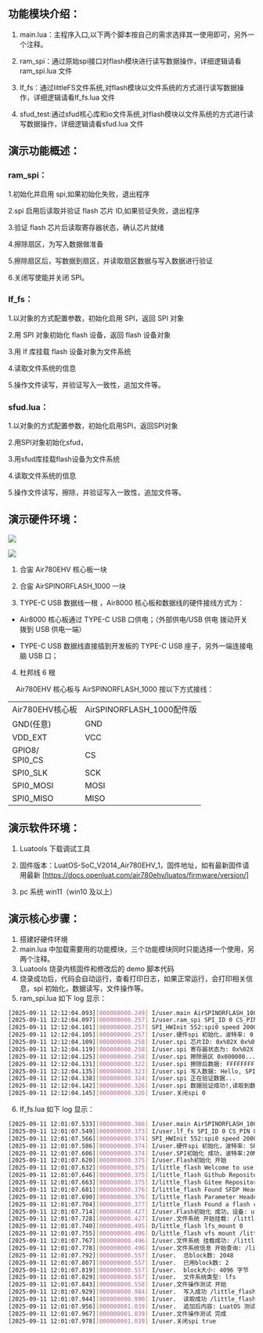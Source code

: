 ## 功能模块介绍：

1. main.lua：主程序入口,以下两个脚本按自己的需求选择其一使用即可，另外一个注释。

2. ram_spi：通过原始spi接口对flash模块进行读写数据操作，详细逻辑请看ram_spi.lua 文件

3. lf_fs：通过littleFS文件系统,对flash模块以文件系统的方式进行读写数据操作，详细逻辑请看lf_fs.lua 文件

4. sfud_test:通过sfud核心库和io文件系统,对flash模块以文件系统的方式进行读写数据操作，详细逻辑请看sfud.lua 文件

## 演示功能概述：

### ram_spi：

1.初始化并启用 spi,如果初始化失败，退出程序

2.spi 启用后读取并验证 flash 芯片 ID,如果验证失败，退出程序

3.验证 flash 芯片后读取寄存器状态，确认芯片就绪

4.擦除扇区，为写入数据做准备

5.擦除扇区后，写数据到扇区，并读取扇区数据与写入数据进行验证

6.关闭写使能并关闭 SPI。

### lf_fs：

1.以对象的方式配置参数，初始化启用 SPI，返回 SPI 对象

2.用 SPI 对象初始化 flash 设备，返回 flash 设备对象

3.用 lf 库挂载 flash 设备对象为文件系统

4.读取文件系统的信息

5.操作文件读写，并验证写入一致性，追加文件等。

### sfud.lua：

1.以对象的方式配置参数，初始化启用SPI，返回SPI对象

2.用SPI对象初始化sfud，

3.用sfud库挂载flash设备为文件系统

4.读取文件系统的信息

5.操作文件读写，擦除，并验证写入一致性，追加文件等。

## 演示硬件环境：

![](https://docs.openluat.com/accessory/AirSPINORFLASH_1000/image/780EHV.jpg)

![](https://docs.openluat.com/accessory/AirSPINORFLASH_1000/image/norflash.jpg)

1. 合宙 Air780EHV 核心板一块

2. 合宙 AirSPINORFLASH_1000 一块

3. TYPE-C USB 数据线一根 ，Air8000 核心板和数据线的硬件接线方式为：
- Air8000 核心板通过 TYPE-C USB 口供电；（外部供电/USB 供电 拨动开关 拨到 USB 供电一端）

- TYPE-C USB 数据线直接插到开发板的 TYPE-C USB 座子，另外一端连接电脑 USB 口；
4. 杜邦线 6 根

    Air780EHV 核心板与 AirSPINORFLASH_1000 按以下方式接线：

<table>
<tr>
<td>Air780EHV核心板<br/></td><td>AirSPINORFLASH_1000配件版<br/></td></tr>
<tr>
<td>GND(任意)          <br/></td><td>GND<br/></td></tr>
<tr>
<td>VDD_EXT<br/></td><td>VCC<br/></td></tr>
<tr>
<td>GPIO8/<br/>SPI0_CS<br/></td><td>CS<br/></td></tr>
<tr>
<td>SPI0_SLK<br/></td><td>SCK<br/></td></tr>
<tr>
<td>SPI0_MOSI<br/></td><td>MOSI<br/></td></tr>
<tr>
<td>SPI0_MISO<br/></td><td>MISO<br/></td></tr>
</table>

## 演示软件环境：

1. Luatools 下载调试工具

2. 固件版本：LuatOS-SoC_V2014_Air780EHV_1，固件地址，如有最新固件请用最新 [https://docs.openluat.com/air780ehv/luatos/firmware/version/]

3. pc 系统 win11（win10 及以上）

## 演示核心步骤：

1. 搭建好硬件环境
2. main.lua 中加载需要用的功能模块，三个功能模块同时只能选择一个使用，另两个注释。
3. Luatools 烧录内核固件和修改后的 demo 脚本代码
4. 烧录成功后，代码会自动运行，查看打印日志，如果正常运行，会打印相关信息，spi 初始化，数据读写，文件操作等。
5. ram_spi.lua 如下 log 显示：

```bash
[2025-09-11 12:12:04.093][000000000.249] I/user.main AirSPINORFLASH_1000 001.000.000
[2025-09-11 12:12:04.097][000000000.257] I/user.ram_spi SPI_ID 0 CS_PIN 8
[2025-09-11 12:12:04.101][000000000.257] SPI_HWInit 552:spi0 speed 2000000,1994805,154
[2025-09-11 12:12:04.105][000000000.257] I/user.硬件spi 初始化，波特率: 0 2000000
[2025-09-11 12:12:04.109][000000000.258] I/user.spi 芯片ID: 0x%02X 0x%02X 0x%02X 239 64 23
[2025-09-11 12:12:04.119][000000000.258] I/user.spi 寄存器状态为: 0x%02X 0
[2025-09-11 12:12:04.125][000000000.258] I/user.spi 擦除扇区 0x000000...
[2025-09-11 12:12:04.131][000000000.322] I/user.spi 擦除后数据: FFFFFFFFFFFFFFFFFFFFFFFFFFFFFFFF 32
[2025-09-11 12:12:04.135][000000000.323] I/user.spi 写入数据: Hello, SPI Flash! 
[2025-09-11 12:12:04.138][000000000.324] I/user.spi 正在验证数据...
[2025-09-11 12:12:04.142][000000000.326] I/user.spi 数据验证成功!,读取到数据为：Hello, SPI Flash! 
[2025-09-11 12:12:04.145][000000000.326] I/user.关闭spi 0


```

6. lf_fs.lua 如下 log 显示：

```bash
[2025-09-11 12:01:07.533][000000000.366] I/user.main AirSPINORFLASH_1000 001.000.000
[2025-09-11 12:01:07.549][000000000.373] I/user.lf_fs SPI_ID 0 CS_PIN 8
[2025-09-11 12:01:07.566][000000000.374] SPI_HWInit 552:spi0 speed 2000000,1994805,154
[2025-09-11 12:01:07.586][000000000.374] I/user.硬件spi 初始化，波特率: SPI*: 0C7F5D18 2000000
[2025-09-11 12:01:07.606][000000000.374] I/user.SPI初始化 成功，波特率:20MHz
[2025-09-11 12:01:07.620][000000000.375] I/user.Flash初始化 开始
[2025-09-11 12:01:07.632][000000000.375] I/little_flash Welcome to use little flash V0.0.1 .
[2025-09-11 12:01:07.646][000000000.375] I/little_flash Github Repositories https://github.com/Dozingfiretruck/little_flash .
[2025-09-11 12:01:07.663][000000000.375] I/little_flash Gitee Repositories https://gitee.com/Dozingfiretruck/little_flash .
[2025-09-11 12:01:07.681][000000000.376] I/little_flash Found SFDP Header. The Revision is V1.5, NPN is 0, Access Protocol is 0xFF.
[2025-09-11 12:01:07.690][000000000.376] I/little_flash Parameter Header is OK. The Parameter ID is 0xFF00, Revision is V5.1, Length is 16,Parameter Table Pointer is 0x000080.
[2025-09-11 12:01:07.704][000000000.377] I/little_flash Found a flash chip. Size is 8388608 bytes.
[2025-09-11 12:01:07.714][000000000.427] I/user.Flash初始化 成功，设备: userdata: 0C10B3C0
[2025-09-11 12:01:07.728][000000000.427] I/user.文件系统 开始挂载: /little_flash
[2025-09-11 12:01:07.740][000000000.495] D/little_flash lfs_mount 0
[2025-09-11 12:01:07.755][000000000.496] D/little_flash vfs mount /little_flash ret 0
[2025-09-11 12:01:07.767][000000000.496] I/user.文件系统 挂载成功: /little_flash
[2025-09-11 12:01:07.778][000000000.496] I/user.文件系统信息 开始查询: /little_flash
[2025-09-11 12:01:07.792][000000000.557] I/user.  总block数: 2048
[2025-09-11 12:01:07.807][000000000.557] I/user.  已用block数: 2
[2025-09-11 12:01:07.819][000000000.557] I/user.  block大小: 4096 字节
[2025-09-11 12:01:07.829][000000000.557] I/user.  文件系统类型: lfs
[2025-09-11 12:01:07.843][000000000.558] I/user.文件操作测试 开始
[2025-09-11 12:01:07.929][000000000.984] I/user.  写入成功 /little_flash/test.txt 内容: 当前时间: Sun Jan  0 08:00:00 1900
[2025-09-11 12:01:07.944][000000000.990] I/user.  读取成功 /little_flash/test.txt 内容: 当前时间: Sun Jan  0 08:00:00 1900
[2025-09-11 12:01:07.956][000000001.039] I/user.  追加后内容: LuatOS 测试 - 追加时间: Sun Jan  0 08:00:00 1900
[2025-09-11 12:01:07.967][000000001.039] I/user.文件操作测试 完成
[2025-09-11 12:01:07.978][000000001.039] I/user.关闭spi true


```

# 
